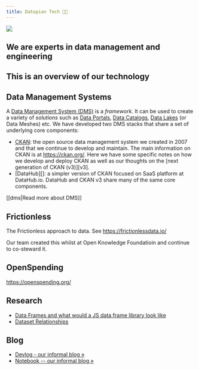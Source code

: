 ```yaml
---
title: Datopian Tech 👩‍💻
---
```


![](https://www.datopian.com/assets/images/layout/datopian-logotype.png)

## We are experts in data management and engineering

## This is an overview of our technology

## Data Management Systems

A [Data Management System (DMS)][dms] is a _framework_. It can be used to create a variety of _solutions_ such as [Data Portals][], [Data Catalogs][], [Data Lakes][] (or Data Meshes) etc. We have developed two DMS stacks that share a set of underlying core components:

- [CKAN][]: the open source data management system we created in 2007 and that we continue to develop and maintain. The main information on CKAN is at https://ckan.org/. Here we have some specific notes on how we develop and deploy CKAN as well as our thoughts on the [next generation of CKAN (v3)][v3].
- [DataHub][]: a simpler version of CKAN focused on SaaS platform at DataHub.io. DataHub and CKAN v3 share many of the same core components.

[data portals]: /dms/data-portals
[data lakes]: /dms/data-lake
[data catalogs]: /dms/data-portals
[dms]: /dms/dms
[CKAN]: /dms/ckan

[[dms|Read more about DMS]]

## Frictionless

The Frictionless approach to data. See https://frictionlessdata.io/

Our team created this whilst at Open Knowledge Foundatioin and continue to co-steward it.

## OpenSpending

https://openspending.org/

## Research

- [Data Frames and what would a JS data frame library look like](/dms/dataframe)
- [Dataset Relationships](/dms/relationships)

## Blog

- [Devlog - our informal blog &raquo;](/log)
- [Notebook -- our informal blog &raquo;](/notebook)

